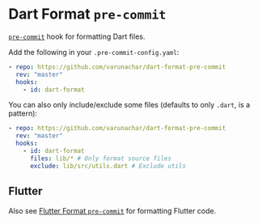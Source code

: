 # Dart Format `pre-commit`

[`pre-commit`](https://pre-commit.com) hook for formatting Dart files.

Add the following in your `.pre-commit-config.yaml`:
```yaml
- repo: https://github.com/varunachar/dart-format-pre-commit
  rev: "master"
  hooks:
    - id: dart-format
```

You can also only include/exclude some files (defaults to only `.dart`, is a pattern):

```yaml
- repo: https://github.com/varunachar/dart-format-pre-commit
  rev: "master"
  hooks:
    - id: dart-format
      files: lib/* # Only format source files
      exclude: lib/src/utils.dart # Exclude utils
```

## Flutter

Also see [Flutter Format `pre-commit`](https://github.com/Cretezy/flutter-format-pre-commit) for formatting Flutter code.

